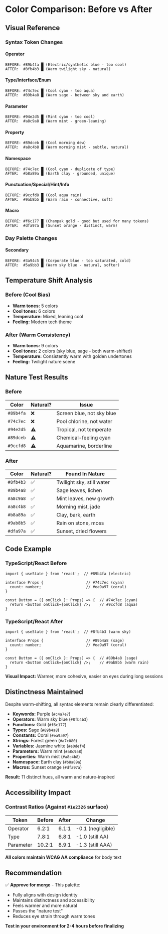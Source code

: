 # Color Comparison: Before vs After

## Visual Reference

### Syntax Token Changes

#### Operator
```
BEFORE: #89b4fa █ (Electric/synthetic blue - too cool)
AFTER:  #8fb4b3 █ (Warm twilight sky - natural)
```

#### Type/Interface/Enum
```
BEFORE: #74c7ec █ (Cool cyan - too aqua)
AFTER:  #89b4a8 █ (Warm sage - between sky and earth)
```

#### Parameter
```
BEFORE: #94e2d5 █ (Mint cyan - too cool)
AFTER:  #a8c9a8 █ (Warm mint - green-leaning)
```

#### Property
```
BEFORE: #89dceb █ (Cool morning dew)
AFTER:  #a8c4b8 █ (Warm morning mist - subtle, natural)
```

#### Namespace
```
BEFORE: #74c7ec █ (Cool cyan - duplicate of type)
AFTER:  #b8a89a █ (Earth clay - grounded, unique)
```

#### Punctuation/Special/Hint/Info
```
BEFORE: #9ccfd8 █ (Cool aqua rain)
AFTER:  #9ab8b5 █ (Warm rain - connective, soft)
```

#### Macro
```
BEFORE: #f6c177 █ (Champak gold - good but used for many tokens)
AFTER:  #dfa97a █ (Sunset orange - distinct, warm)
```

### Day Palette Changes

#### Secondary
```
BEFORE: #3a94c5 █ (Corporate blue - too saturated, cold)
AFTER:  #5a9bb3 █ (Warm sky blue - natural, softer)
```

## Temperature Shift Analysis

### Before (Cool Bias)
- **Warm tones:** 5 colors
- **Cool tones:** 6 colors
- **Temperature:** Mixed, leaning cool
- **Feeling:** Modern tech theme

### After (Warm Consistency)
- **Warm tones:** 9 colors
- **Cool tones:** 2 colors (sky blue, sage - both warm-shifted)
- **Temperature:** Consistently warm with golden undertones
- **Feeling:** Twilight nature scene

## Nature Test Results

### Before
| Color | Natural? | Issue |
|-------|----------|-------|
| `#89b4fa` | ❌ | Screen blue, not sky blue |
| `#74c7ec` | ❌ | Pool chlorine, not water |
| `#94e2d5` | ⚠️ | Tropical, not temperate |
| `#89dceb` | ⚠️ | Chemical-feeling cyan |
| `#9ccfd8` | ⚠️ | Aquamarine, borderline |

### After
| Color | Natural? | Found In Nature |
|-------|----------|-----------------|
| `#8fb4b3` | ✅ | Twilight sky, still water |
| `#89b4a8` | ✅ | Sage leaves, lichen |
| `#a8c9a8` | ✅ | Mint leaves, new growth |
| `#a8c4b8` | ✅ | Morning mist, jade |
| `#b8a89a` | ✅ | Clay, bark, earth |
| `#9ab8b5` | ✅ | Rain on stone, moss |
| `#dfa97a` | ✅ | Sunset, dried flowers |

## Code Example

### TypeScript/React Before
```tsx
import { useState } from 'react';  // #89b4fa (electric)

interface Props {                   // #74c7ec (cyan)
  count: number;                    // #ea9a97 (coral)
}

const Button = ({ onClick }: Props) => {  // #74c7ec (cyan)
  return <button onClick={onClick} />;    // #9ccfd8 (aqua)
}
```

### TypeScript/React After
```tsx
import { useState } from 'react';  // #8fb4b3 (warm sky)

interface Props {                   // #89b4a8 (sage)
  count: number;                    // #ea9a97 (coral)
}

const Button = ({ onClick }: Props) => {  // #89b4a8 (sage)
  return <button onClick={onClick} />;    // #9ab8b5 (warm rain)
}
```

**Visual Impact:** Warmer, more cohesive, easier on eyes during long sessions

## Distinctness Maintained

Despite warm-shifting, all syntax elements remain clearly differentiated:

- **Keywords:** Purple (`#c4a7e7`)
- **Operators:** Warm sky blue (`#8fb4b3`)
- **Functions:** Gold (`#f6c177`)
- **Types:** Sage (`#89b4a8`)
- **Constants:** Coral (`#ea9a97`)
- **Strings:** Forest green (`#a7c080`)
- **Variables:** Jasmine white (`#e0def4`)
- **Parameters:** Warm mint (`#a8c9a8`)
- **Properties:** Warm mist (`#a8c4b8`)
- **Namespace:** Earth clay (`#b8a89a`)
- **Macros:** Sunset orange (`#dfa97a`)

**Result:** 11 distinct hues, all warm and nature-inspired

## Accessibility Impact

### Contrast Ratios (Against `#1e2326` surface)
| Token | Before | After | Change |
|-------|--------|-------|--------|
| Operator | 6.2:1 | 6.1:1 | -0.1 (negligible) |
| Type | 7.8:1 | 6.8:1 | -1.0 (still AA) |
| Parameter | 10.2:1 | 8.9:1 | -1.3 (still AAA) |

**All colors maintain WCAG AA compliance** for body text

## Recommendation

✅ **Approve for merge** - This palette:
- Fully aligns with design identity
- Maintains distinctness and accessibility
- Feels warmer and more natural
- Passes the "nature test"
- Reduces eye strain through warm tones

**Test in your environment for 2-4 hours before finalizing**
